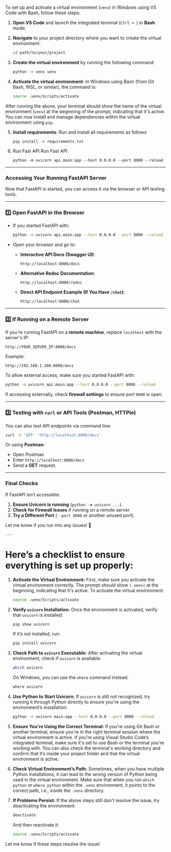
To set up and activate a virtual environment (`venv`) in Windows using VS Code with Bash, follow these steps:

1. **Open VS Code** and launch the integrated terminal (`Ctrl + `) in **Bash** mode.

2. **Navigate** to your project directory where you want to create the virtual environment:
   ```bash
   cd path/to/your/project
   ```

3. **Create the virtual environment** by running the following command:
   ```bash
   python -m venv venv
   ```

4. **Activate the virtual environment**:
   In Windows using Bash (from Git Bash, WSL, or similar), the command is:
   ```bash
   source .venv/Scripts/activate
   ```

After running the above, your terminal should show the name of the virtual environment (`venv`) at the beginning of the prompt, indicating that it's active. You can now install and manage dependencies within the virtual environment using `pip`.

5. **Install requirements**:
   Run and install all requirements as follows
   ```
   pip install -r requirements.txt
   ```

6. Run Fast API
    Run Fast API
    ````
    python -m uvicorn api.main:app --host 0.0.0.0 --port 8000 --reload

    ````

---
### **Accessing Your Running FastAPI Server**
Now that FastAPI is started, you can access it via the browser or API testing tools.

---

### **1️⃣ Open FastAPI in the Browser**
- If you started FastAPI with:
  ```sh
  python -m uvicorn api.main:app --host 0.0.0.0 --port 8000 --reload
  ```
- Open your browser and go to:

  - **Interactive API Docs (Swagger UI)**:
    ```
    http://localhost:8000/docs
    ```
  - **Alternative Redoc Documentation**:
    ```
    http://localhost:8000/redoc
    ```
  - **Direct API Endpoint Example (If You Have `/chat`)**:
    ```
    http://localhost:8000/chat
    ```

---

### **2️⃣ If Running on a Remote Server**
If you're running FastAPI on a **remote machine**, replace `localhost` with the server's IP:

```
http://YOUR_SERVER_IP:8000/docs
```

Example:
```
http://192.168.1.100:8000/docs
```

To allow external access, make sure you started FastAPI with:

```sh
python -m uvicorn api.main:app --host 0.0.0.0 --port 8000 --reload
```

If accessing externally, check **firewall settings** to ensure port `8000` is open.

---

### **3️⃣ Testing with `curl` or API Tools (Postman, HTTPie)**
You can also test API endpoints via command line:

```sh
curl -X 'GET' 'http://localhost:8000/docs' 
```

Or using **Postman**:
- Open Postman
- Enter `http://localhost:8000/docs`
- Send a **GET** request.

---

### **Final Checks**
If FastAPI isn’t accessible:
1. **Ensure Uvicorn is running** (`python -m uvicorn ...`).
2. **Check for Firewall Issues** if running on a remote server.
3. **Try a Different Port** (`--port 8080` or another unused port).

Let me know if you run into any issues! 🚀

    ---

# Here’s a checklist to ensure everything is set up properly:

1. **Activate the Virtual Environment:**
   First, make sure you activate the virtual environment correctly. The prompt should show `(.venv)` at the beginning, indicating that it's active. To activate the virtual environment:
   ```bash
   source .venv/Scripts/activate
   ```

2. **Verify `uvicorn` Installation:**
   Once the environment is activated, verify that `uvicorn` is installed:
   ```bash
   pip show uvicorn
   ```
   If it’s not installed, run:
   ```bash
   pip install uvicorn
   ```

3. **Check Path to `uvicorn` Executable:**
   After activating the virtual environment, check if `uvicorn` is available:
   ```bash
   which uvicorn
   ```
   On Windows, you can use the `where` command instead:
   ```bash
   where uvicorn
   ```

4. **Use Python to Start Uvicorn:**
   If `uvicorn` is still not recognized, try running it through Python directly to ensure you're using the environment’s installation:
   ```bash
   python -m uvicorn main:app --host 0.0.0.0 --port 8000 --reload
   ```

5. **Ensure You're Using the Correct Terminal:**
   If you're using Git Bash or another terminal, ensure you're in the right terminal session where the virtual environment is active. If you're using Visual Studio Code’s integrated terminal, make sure it's set to use Bash or the terminal you're working with. You can also check the terminal's working directory and confirm that it’s inside your project folder and that the virtual environment is active.

6. **Check Virtual Environment’s Path:**
   Sometimes, when you have multiple Python installations, it can lead to the wrong version of Python being used in the virtual environment. Make sure that when you run `which python` or `where python` within the `.venv` environment, it points to the correct path, i.e., inside the `.venv` directory.

7. **If Problems Persist:**
   If the above steps still don't resolve the issue, try deactivating the environment:
   ```bash
   deactivate
   ```
   And then reactivate it:
   ```bash
   source .venv/Scripts/activate
   ```

Let me know if these steps resolve the issue!